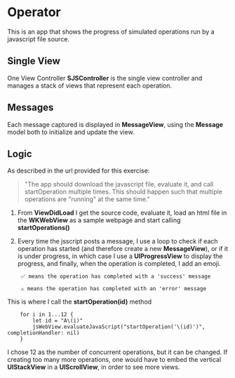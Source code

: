 #  Operator

This is an app that shows the progress of simulated operations run by a javascript file source.

## Single View

One View Controller **SJSController** is the single view controller and manages a stack of views that represent each operation.

## Messages

Each message captured is displayed in **MessageView**, using the **Message** model both to initialize and update the view.

## Logic

As described in the url provided for this exercise:

> "The app should download the javascript file, evaluate it, and call startOperation multiple times. This should happen such that multiple operations are "running" at the same time."

1. From **ViewDidLoad** I get the source code, evaluate it, load an html file in the **WKWebView** as a sample webpage and start calling **startOperations()**
2. Every time the jsscript posts a message, I use a loop to check if each operation has started (and therefore create a new **MessageView**), or if it is under progress, in which case I use a **UIProgressView** to display the progress, and finally, when the operation is completed, I add an emoji.

        ✅ means the operation has completed with a 'success' message
        
        ⚠️ means the operation has completed with an 'error' message
    

This is where I call the **startOperation(id)** method

```
    for i in 1...12 {
        let id = "A\(i)"
        jsWebView.evaluateJavaScript("startOperation('\(id)')", completionHandler: nil)
    }
```
    
I chose 12 as the number of concurrent operations, but it can be changed. If creating too many more operations, one would have to embed the vertical **UIStackView** in a **UIScrollView**, in order to see more views.
